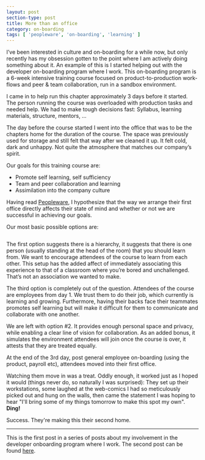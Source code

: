 ```yaml
---
layout: post
section-type: post
title: More than an office
category: on-boarding
tags: [ 'peopleware', 'on-boarding', 'learning' ]
---
```


I’ve been interested in culture and on-boarding for a while now, but only recently has my obsession gotten to the point where I am actively doing something about it. An example of this is I started helping out with the developer on-boarding program where I work. This on-boarding program is a 6-week intensive training course focused on product-to-production work-flows and peer & team collaboration, run in a sandbox environment.

I came in to help run this chapter approximately 3 days before it started. The person running the course was overloaded with production tasks and needed help. We had to make tough decisions fast: Syllabus, learning materials, structure, mentors, …

The day before the course started I went into the office that was to be the chapters home for the duration of the course. The space was previously used for storage and still felt that way after we cleaned it up. It felt cold, dark and unhappy. Not quite the atmosphere that matches our company’s spirit.

Our goals for this training course are:

- Promote self learning, self sufficiency
- Team and peer collaboration and learning
- Assimilation into the company culture

Having read [Peopleware](http://www.amazon.com/Peopleware-Productive-Projects-Second-Edition/dp/0932633439), I hypothesize that the way we arrange their first office directly affects their state of mind and whether or not we are successful in achieving our goals.

Our most basic possible options are:

<a href="#" class="image featured"><img src="https://karenmeep.github.io/assets/images/officeSetup.png" alt="" /></a>

The first option suggests there is a hierarchy, it suggests that there is one person (usually standing at the head of the room) that you should learn from. We want to encourage attendees of the course to learn from each other. This setup has the added affect of immediately associating this experience to that of a classroom where you’re bored and unchallenged. That’s not an association we wanted to make. 

The third option is completely out of the question.
Attendees of the course are employees from day 1. We trust them to do their job, which currently is learning and growing. Furthermore, having their backs face their teammates promotes self learning but will make it difficult for them to communicate and collaborate with one another.

We are left with option #2. It provides enough personal space and privacy, while enabling a clear line of vision for collaboration. As an added bonus, it simulates the environment attendees will join once the course is over, it attests that they are treated equally.



At the end of the 3rd day, post general employee on-boarding (using the product, payroll etc), attendees moved into their first office.

Watching them move in was a treat. Oddly enough, it worked just as I hoped it would (things never do, so naturally I was surprised): They set up their workstations, some laughed at the web-comics I had so meticulously picked out and hung on the walls, then came the statement I was hoping to hear "I'll bring some of my things tomorrow to make this spot my own". **Ding!**


Success. They're making this their second home.

<hr>

This is the first post in a series of posts about my involvement in the developer onboarding program where I work. The second post can be found [here](https://karenmeep.github.io/onboarding/2016/02/09/on-mentors.html).
